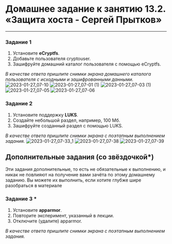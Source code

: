 # Домашнее задание к занятию 13.2. «Защита хоста - Сергей Прытков»

------

### Задание 1

1. Установите **eCryptfs**.
2. Добавьте пользователя cryptouser.
3. Зашифруйте домашний каталог пользователя с помощью eCryptfs.


*В качестве ответа  пришлите снимки экрана домашнего каталога пользователя с исходными и зашифрованными данными.*  
![2023-01-27_07-10](https://user-images.githubusercontent.com/62944948/215030716-a072a60d-086c-4fed-8cd1-04b917273361.png)
![2023-01-27_07-01 (1)](https://user-images.githubusercontent.com/62944948/215030541-dc67ebc4-0fc7-4b5c-964a-3b87a6d80152.png)
![2023-01-27_07-03 (1)](https://user-images.githubusercontent.com/62944948/215030611-1231fc24-f863-492a-b554-7d4879dbe51c.png)
![2023-01-27_07-05](https://user-images.githubusercontent.com/62944948/215030646-e9affb8c-d1f7-48de-8f8c-c1db97097f63.png)
![2023-01-27_07-06](https://user-images.githubusercontent.com/62944948/215030678-4e22da15-6d77-47fb-9354-b59000b97174.png)


### Задание 2

1. Установите поддержку **LUKS**.
2. Создайте небольшой раздел, например, 100 Мб.
3. Зашифруйте созданный раздел с помощью LUKS.

*В качестве ответа пришлите снимки экрана с поэтапным выполнением задания.*
![2023-01-27_07-33_1](https://user-images.githubusercontent.com/62944948/215030868-1bb8dab1-b4bf-4043-be7d-e1cc70008e40.png)
![2023-01-27_07-38](https://user-images.githubusercontent.com/62944948/215030952-9f414b23-8f4f-47cc-922c-7a6f6e2fcbb5.png)
![2023-01-27_07-39](https://user-images.githubusercontent.com/62944948/215030993-cd244a90-5c3e-4908-a252-34a42b2d48ba.png)



## Дополнительные задания (со звёздочкой*)

Эти задания дополнительные, то есть не обязательные к выполнению, и никак не повлияют на получение вами зачёта по этому домашнему заданию. Вы можете их выполнить, если хотите глубже шире разобраться в материале

### Задание 3 *

1. Установите **apparmor**.
2. Повторите эксперимент, указанный в лекции.
3. Отключите (удалите) apparmor.


*В качестве ответа пришлите снимки экрана с поэтапным выполнением задания.*



